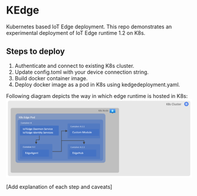 # KEdge

Kubernetes based IoT Edge deployment.
This repo demonstrates an experimental deployment of IoT Edge runtime 1.2 on K8s.

## Steps to deploy

1. Authenticate and connect to existing K8s cluster.
2. Update config.toml with your device connection string.
3. Build docker container image.
4. Deploy docker image as a pod in K8s using kedgedeployment.yaml.

Following diagram depicts the way in which edge runtime is hosted in K8s:
![alt text](SimpleK8sEdge.png "Edge on K8s")

[Add explanation of each step and caveats]